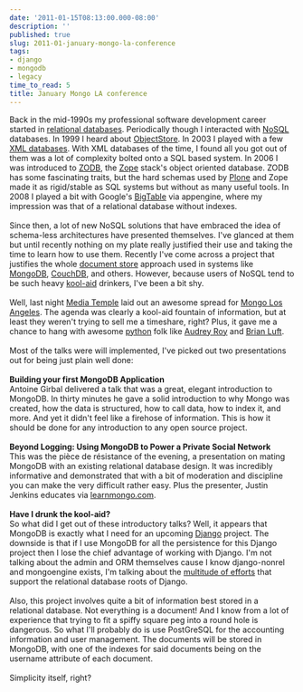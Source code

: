 ```yaml
---
date: '2011-01-15T08:13:00.000-08:00'
description: ''
published: true
slug: 2011-01-january-mongo-la-conference
tags:
- django
- mongodb
- legacy
time_to_read: 5
title: January Mongo LA conference
---
```


Back in the mid-1990s my professional software development career started in <a href="http://en.wikipedia.org/wiki/Relational_database">relational databases</a>. Periodically though I interacted with <a href="http://en.wikipedia.org/wiki/NoSQL">NoSQL</a> databases. In 1999 I heard about <a href="http://en.wikipedia.org/wiki/ObjectStore">ObjectStore</a>. In 2003 I played with a few <a href="http://en.wikipedia.org/wiki/XML_database">XML databases</a>. With XML databases of the time, I found all you got out of them was a lot of complexity bolted onto a SQL based system. In 2006 I was introduced to <a href="http://en.wikipedia.org/wiki/ZODB">ZODB</a>, the <a href="http://en.wikipedia.org/wiki/Zope">Zope</a> stack's object oriented database. ZODB has some fascinating traits, but the hard schemas used by <a href="http://plone.org/">Plone</a> and Zope made it as rigid/stable as SQL systems but without as many useful tools. In 2008 I played a bit with Google's <a href="http://en.wikipedia.org/wiki/BigTable">BigTable</a> via appengine, where my impression was that of a relational database without indexes.<br /><br />Since then, a lot of new NoSQL solutions that have embraced the idea of schema-less architectures have presented themselves. I've glanced at them but until recently nothing on my plate really justified their use and taking the time to learn how to use them. Recently I've come across a project that justifies the whole <a href="http://en.wikipedia.org/wiki/Nosql#Document_store">document store</a> approach used in systems like <a href="http://en.wikipedia.org/wiki/MongoDB">MongoDB</a>, <a href="http://en.wikipedia.org/wiki/CouchDB">CouchDB</a>, and others. However, because users of NoSQL tend to be such heavy <a href="http://en.wikipedia.org/wiki/Drinking_the_Kool-Aid">kool-aid</a> drinkers, I've been a bit shy.<br /><br />Well, last night <a href="http://mediatemple.net/">Media Temple</a> laid out an awesome spread for <a href="http://www.10gen.com/conferences/mongola2011">Mongo Los Angeles</a>. The agenda was clearly a kool-aid fountain of information, but at least they weren't trying to sell me a timeshare, right? Plus, it gave me a chance to hang with awesome <a href="http://python.org/">python</a> folk like <a href="http://www.audreymroy.com/">Audrey Roy</a> and <a href="http://twitter.com/unbracketed">Brian Luft</a>. <br /><br />Most of the talks were will implemented, I've picked out two presentations out for being just plain well done:<br /><br /><b>Building your first MongoDB Application</b><br />Antoine Girbal delivered a talk that was a great, elegant introduction to MongoDB. In thirty minutes he gave a solid introduction to why Mongo was created, how the data is structured, how to call data, how to index it, and more. And yet it didn't feel like a firehose of information. This is how it should be done for any introduction to any open source project. <br /><br /><b>Beyond Logging: Using MongoDB to Power a Private Social Network</b><br />This was the pièce de résistance of the evening, a presentation on mating MongoDB with an existing relational database design. It was incredibly informative and demonstrated that with a bit of moderation and discipline you can make the very difficult rather easy. Plus the presenter, Justin Jenkins educates via <a href="http://learnmongo.com/">learnmongo.com</a>.<br /><br /><b>Have I drunk the kool-aid?</b><br />So what did I get out of these introductory talks? Well, it appears that MongoDB is exactly what I need for an upcoming <a href="http://djangoproject.com/">Django</a> project. The downside is that if I use MongoDB for all the persistence for this Django project then I lose the chief advantage of working with Django. I'm not talking about the admin and ORM themselves cause I know django-nonrel and mongoengine exists, I'm talking about the <a href="http://www.djangopackages.com/">multitude of efforts</a> that support the relational database roots of Django.<br /><br />Also, this project involves quite a bit of information best stored in a relational database. Not everything is a document! And I know from a lot of experience that trying to fit a spiffy square peg into a round hole is dangerous.&nbsp;So what I'll probably do is use PostGreSQL for the accounting information and user management. The documents will be stored in MongoDB, with one of the indexes for said documents being on the username attribute of each document.<br /><br />Simplicity itself, right?